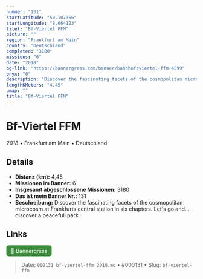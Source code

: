 ```yaml
---
nummer: "131"
startLatitude: "50.107356"
startLongitude: "8.664123"
titel: "Bf-Viertel FFM"
picture: ""
region: "Frankfurt am Main"
country: "Deutschland"
completed: "3180"
missions: "6"
date: "2018"
bg-link: "https://bannergress.com/banner/bahnhofsviertel-ffm-4599"
onyx: "0"
description: "Discover the fascinating facets of the cosmopolitan microcosm at Frankfurts central  station in six chapters. \nLet's go and... discover a peacefull park."
lengthKMeters: "4,45"
umap: ""
title: "Bf-Viertel FFM"
---
```

# Bf-Viertel FFM

*2018* • Frankfurt am Main • Deutschland



## Details
- **Distanz (km):** 4,45
- **Missionen im Banner:** 6
- **Insgesamt abgeschlossene Missionen:** 3180
- **Das ist mein Banner Nr.:** 131
- **Beschreibung:** Discover the fascinating facets of the cosmopolitan microcosm at Frankfurts central  station in six chapters. 
Let's go and... discover a peacefull park.


## Links
<div style="margin-top: 0.5em;">
<a href="https://bannergress.com/banner/bahnhofsviertel-ffm-4599" target="_blank" style="display:inline-block;margin-right:8px;padding:6px 12px;background-color:#3c8b3c;color:white;text-decoration:none;border-radius:6px;">🔗 Bannergress</a>

</div>


> Datei: `000131_bf-viertel-ffm_2018.md` • #000131 • Slug: `bf-viertel-ffm`
